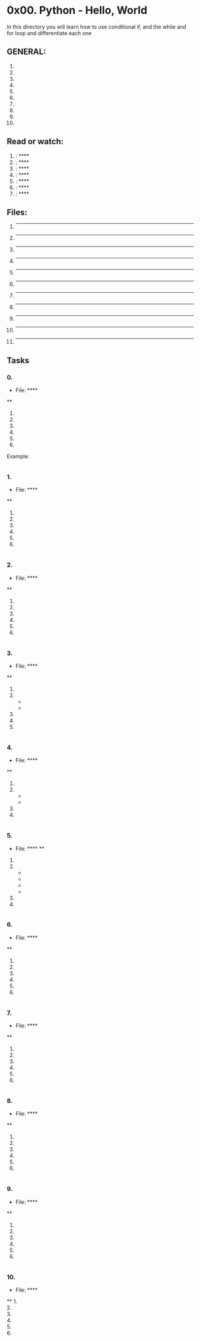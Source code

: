 # 0x00. Python - Hello, World
In this directory you will learn how to use conditional if, and the while and for loop and differentiate each one

## GENERAL:
1.      
2.    
3.    
4.    
5.    
6.    
7.    
8.    
9.    
10.    


## Read or watch:

1.    : ****
2.    : ****
3.    : **** 
4.    : ****
5.    : ****
6.    : ****
7.    : ****

## Files:

1.  ****
2.  ****
3.  ****
4.  ****
5.  ****
6.  ****
7.  ****
8.  ****
9.  ****
10.  ****
11.  ****


## Tasks

### 0\.
*   File: ****

**

1.    
2.    
3.    
4.    
5.    
6.    

Example:

```

```

### 1. 
*   File: ****

**

1.    
2.    
3.    
4.    
5.    
6.    

```

```

###  2. 
*   File: ****

**

1.    
2.    
3.    
4.    
5.    
6.    

```

```

###  3. 
*   File: ****

**

1.  
2.  
     - 
     - 
3.  
4.  
5.  

```

```

###  4. 
*   File: ****

**

1.  
2.  
     - 
     - 
3.  
4.  

```

```

###   5. 
* File: ****
**

1.  
2.  
     - 
     - 
     - 
     - 
3.  
4.  

```

```

### 6. 
*   File: ****

**

1.    
2.    
3.    
4.    
5.    
6.    

```

```


### 7. 
*   File: **** 

**

1.  
2.  
3.  
4.  
5.  
6.  

```

```

### 8. 
*   File: ****

**

1.    
2.    
3.    
4.    
5.    
6.      

```

```

###  9.  
*   File: ****

**

1.    
2.    
3.    
4.    
5.    
6.    

```

```

### 10. 
*   File: ****

** 
1.    
2.    
3.    
4.    
5.    
6.    

```

```
